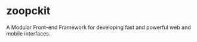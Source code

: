 # zoopckit
A Modular Front-end Framework for developing fast and powerful web and mobile interfaces.
